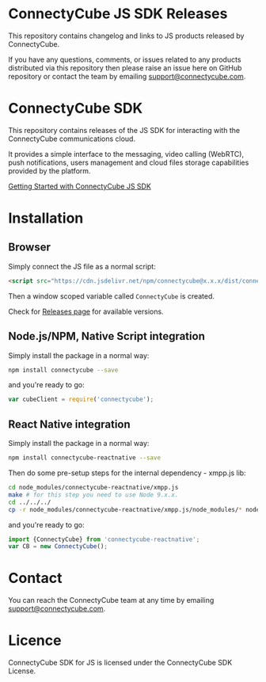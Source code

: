 # ConnectyCube JS SDK Releases

This repository contains changelog and links to JS products released by ConnectyCube.

If you have any questions, comments, or issues related to any products distributed via this repository then please raise an issue here on GitHub repository or contact the team by emailing [support@connectycube.com](mailto:support@connectycube.com).

# ConnectyCube SDK

This repository contains releases of the JS SDK for interacting with the ConnectyCube communications cloud.

It provides a simple interface to the messaging, video calling (WebRTC), push notifications, users management and cloud files storage capabilities provided by the platform.

[Getting Started with ConnectyCube JS SDK](https://developers.connectycube.com/js/)

# Installation

## Browser

Simply connect the JS file as a normal script:

```html
<script src="https://cdn.jsdelivr.net/npm/connectycube@x.x.x/dist/connectycube.min.js"></script>
```

Then a window scoped variable called `ConnectyCube` is created.

Check for [Releases page](https://github.com/ConnectyCube/connectycube-js-sdk-releases/releases) for available versions.

## Node.js/NPM, Native Script integration

Simply install the package in a normal way:

```bash
npm install connectycube --save
```

and you're ready to go:

```javascript
var cubeClient = require('connectycube');
```

## React Native integration

Simply install the package in a normal way:

```bash
npm install connectycube-reactnative --save
```

Then do some pre-setup steps for the internal dependency - xmpp.js lib: 

```bash
cd node_modules/connectycube-reactnative/xmpp.js
make # for this step you need to use Node 9.x.x. 
cd ../../../
cp -r node_modules/connectycube-reactnative/xmpp.js/node_modules/* node_modules/
```

and you're ready to go:

```javascript
import {ConnectyCube} from 'connectycube-reactnative';
var CB = new ConnectyCube();
```

# Contact

You can reach the ConnectyCube team at any time by emailing [support@connectycube.com](mailto:support@connectycube.com).

# Licence

ConnectyCube SDK for JS is licensed under the ConnectyCube SDK License.
